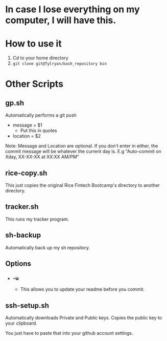 # In case I lose everything on my computer, I will have this.

# How to use it
1. Cd to your home directory
2. `git clone git@Tylryan/bash_repository bin`


# Other Scripts 

## gp.sh
Automatically performs a git push
- message = $1
  - Put this in quotes
- location = $2

Note: Message and Location are optional. If you don't enter in either, the commit message will be whatever the current day is.
E.g "Auto-commit on Xday, XX-XX-XX at XX:XX AM/PM"

## rice-copy.sh
This just copies the original Rice Fintech Bootcamp's directory to another directory.

## tracker.sh
This runs my tracker program.

## sh-backup

Automatically back up my sh repository.

## Options
- ### -u 
	- This allows you to update your readme before you commit.

## ssh-setup.sh
Automatically downloads Private and Public keys.
Copies the public key to your clipboard.

You just have to paste that into your github account settings.
